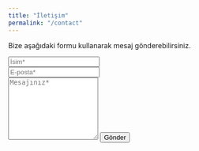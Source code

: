 ```yaml
---
title: "İletişim"
permalink: "/contact"
---
```


<form action="https://formspree.io/{{site.email}}" method="POST">
<p class="mb-4">Bize aşağıdaki formu kullanarak mesaj gönderebilirsiniz.</p>
<div class="form-group row">
<div class="col-md-6">
<input class="form-control" type="text" name="name" placeholder="İsim*" required>
</div>
<div class="col-md-6">
<input class="form-control" type="email" name="_replyto" placeholder="E-posta*" required>
</div>
</div>
<textarea rows="8" class="form-control mb-3" name="message" placeholder="Mesajınız*" required></textarea>
<input class="btn btn-success" type="submit" value="Gönder">
</form>